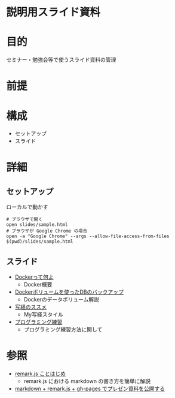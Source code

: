 説明用スライド資料
===================

# 目的 #
セミナー・勉強会等で使うスライド資料の管理

# 前提 #

# 構成 #
+ セットアップ
+ スライド

# 詳細 #
## セットアップ ##

ローカルで動かす

    # ブラウザで開く
    open slides/sample.html
    # ブラウザが Google Chrome の場合
    open -a "Google Chrome" --args --allow-file-access-from-files $(pwd)/slides/sample.html

## スライド ##
- [Dockerって何よ](http://k2works.github.io/slides/?what_is_docker.md)
    - Docker概要
- [Dockerボリュームを使ったDBのバックアップ](http://k2works.github.io/slides/?docker_volume_backup.md)
    - Dockerのデータボリューム解説
- [写経のススメ](http://k2works.github.io/slides/?getting_start_programing.md)
    - My写経スタイル
- [プログラミング練習](http://k2works.github.io/slides/?coding_for_practice.md)
    - プログラミング練習方法に関して

# 参照 #
- [remark.js ことはじめ](http://k2works.github.io/slides/?remarkjs.md)
    - remark.js における markdown の書き方を簡単に解説
- [markdown + remark.js + gh-pages でプレゼン資料を公開する](http://qiita.com/harasou/items/1fa3cca6ac1ef175c876)

